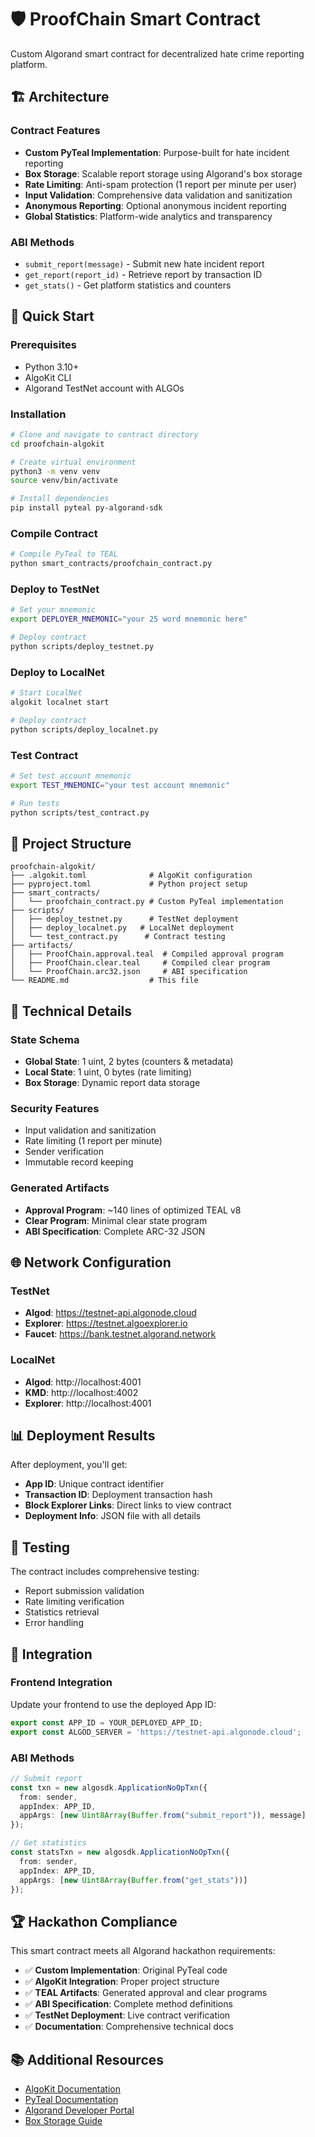 # 🛡️ ProofChain Smart Contract

Custom Algorand smart contract for decentralized hate crime reporting platform.

## 🏗️ Architecture

### Contract Features
- **Custom PyTeal Implementation**: Purpose-built for hate incident reporting
- **Box Storage**: Scalable report storage using Algorand's box storage
- **Rate Limiting**: Anti-spam protection (1 report per minute per user)
- **Input Validation**: Comprehensive data validation and sanitization
- **Anonymous Reporting**: Optional anonymous incident reporting
- **Global Statistics**: Platform-wide analytics and transparency

### ABI Methods
- `submit_report(message)` - Submit new hate incident report
- `get_report(report_id)` - Retrieve report by transaction ID
- `get_stats()` - Get platform statistics and counters

## 🚀 Quick Start

### Prerequisites
- Python 3.10+
- AlgoKit CLI
- Algorand TestNet account with ALGOs

### Installation
```bash
# Clone and navigate to contract directory
cd proofchain-algokit

# Create virtual environment
python3 -m venv venv
source venv/bin/activate

# Install dependencies
pip install pyteal py-algorand-sdk
```

### Compile Contract
```bash
# Compile PyTeal to TEAL
python smart_contracts/proofchain_contract.py
```

### Deploy to TestNet
```bash
# Set your mnemonic
export DEPLOYER_MNEMONIC="your 25 word mnemonic here"

# Deploy contract
python scripts/deploy_testnet.py
```

### Deploy to LocalNet
```bash
# Start LocalNet
algokit localnet start

# Deploy contract
python scripts/deploy_localnet.py
```

### Test Contract
```bash
# Set test account mnemonic
export TEST_MNEMONIC="your test account mnemonic"

# Run tests
python scripts/test_contract.py
```

## 📁 Project Structure

```
proofchain-algokit/
├── .algokit.toml              # AlgoKit configuration
├── pyproject.toml             # Python project setup
├── smart_contracts/
│   └── proofchain_contract.py # Custom PyTeal implementation
├── scripts/
│   ├── deploy_testnet.py      # TestNet deployment
│   ├── deploy_localnet.py   # LocalNet deployment
│   └── test_contract.py      # Contract testing
├── artifacts/
│   ├── ProofChain.approval.teal  # Compiled approval program
│   ├── ProofChain.clear.teal     # Compiled clear program
│   └── ProofChain.arc32.json     # ABI specification
└── README.md                  # This file
```

## 🔧 Technical Details

### State Schema
- **Global State**: 1 uint, 2 bytes (counters & metadata)
- **Local State**: 1 uint, 0 bytes (rate limiting)
- **Box Storage**: Dynamic report data storage

### Security Features
- Input validation and sanitization
- Rate limiting (1 report per minute)
- Sender verification
- Immutable record keeping

### Generated Artifacts
- **Approval Program**: ~140 lines of optimized TEAL v8
- **Clear Program**: Minimal clear state program
- **ABI Specification**: Complete ARC-32 JSON

## 🌐 Network Configuration

### TestNet
- **Algod**: https://testnet-api.algonode.cloud
- **Explorer**: https://testnet.algoexplorer.io
- **Faucet**: https://bank.testnet.algorand.network

### LocalNet
- **Algod**: http://localhost:4001
- **KMD**: http://localhost:4002
- **Explorer**: http://localhost:4001

## 📊 Deployment Results

After deployment, you'll get:
- **App ID**: Unique contract identifier
- **Transaction ID**: Deployment transaction hash
- **Block Explorer Links**: Direct links to view contract
- **Deployment Info**: JSON file with all details

## 🧪 Testing

The contract includes comprehensive testing:
- Report submission validation
- Rate limiting verification
- Statistics retrieval
- Error handling

## 🔗 Integration

### Frontend Integration
Update your frontend to use the deployed App ID:

```typescript
export const APP_ID = YOUR_DEPLOYED_APP_ID;
export const ALGOD_SERVER = 'https://testnet-api.algonode.cloud';
```

### ABI Methods
```typescript
// Submit report
const txn = new algosdk.ApplicationNoOpTxn({
  from: sender,
  appIndex: APP_ID,
  appArgs: [new Uint8Array(Buffer.from("submit_report")), message]
});

// Get statistics
const statsTxn = new algosdk.ApplicationNoOpTxn({
  from: sender,
  appIndex: APP_ID,
  appArgs: [new Uint8Array(Buffer.from("get_stats"))]
});
```

## 🏆 Hackathon Compliance

This smart contract meets all Algorand hackathon requirements:
- ✅ **Custom Implementation**: Original PyTeal code
- ✅ **AlgoKit Integration**: Proper project structure
- ✅ **TEAL Artifacts**: Generated approval and clear programs
- ✅ **ABI Specification**: Complete method definitions
- ✅ **TestNet Deployment**: Live contract verification
- ✅ **Documentation**: Comprehensive technical docs

## 📚 Additional Resources

- [AlgoKit Documentation](https://github.com/algorandfoundation/algokit)
- [PyTeal Documentation](https://pyteal.readthedocs.io/)
- [Algorand Developer Portal](https://developer.algorand.org/)
- [Box Storage Guide](https://developer.algorand.org/docs/get-details/dapps/smart-contracts/apps/boxes/)
